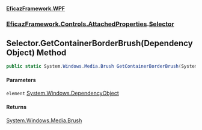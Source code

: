 #### [EficazFramework.WPF](EficazFrameworkWPF.md 'EficazFramework WPF')
### [EficazFramework.Controls.AttachedProperties](EficazFrameworkWPF.md#EficazFramework.Controls.AttachedProperties 'EficazFramework.Controls.AttachedProperties').[Selector](EficazFramework.Controls.AttachedProperties/Selector.md 'EficazFramework.Controls.AttachedProperties.Selector')

## Selector.GetContainerBorderBrush(DependencyObject) Method

```csharp
public static System.Windows.Media.Brush GetContainerBorderBrush(System.Windows.DependencyObject element);
```
#### Parameters

<a name='EficazFramework.Controls.AttachedProperties.Selector.GetContainerBorderBrush(System.Windows.DependencyObject).element'></a>

`element` [System.Windows.DependencyObject](https://docs.microsoft.com/en-us/dotnet/api/System.Windows.DependencyObject 'System.Windows.DependencyObject')

#### Returns
[System.Windows.Media.Brush](https://docs.microsoft.com/en-us/dotnet/api/System.Windows.Media.Brush 'System.Windows.Media.Brush')